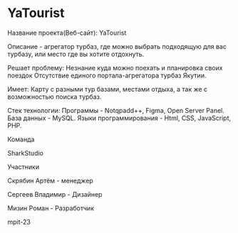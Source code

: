 # YaTourist


Название проекта(Веб-сайт):
YaTourist

Описание - агрегатор турбаз, где можно выбрать подходящую для вас турбазу, или место где вы хотите отдохнуть.

Решает проблему:
Незнание куда можно поехать и планировка своих поездок
Отсутствие единого портала-агрегатора турбаз Якутии.

Имеет:
Карту с разными тур базами, местами отдыха, а так же с возможностью поиска турбаз.

Стек технологии:
Программы - Notqpadd++, Figma, Open Server Panel.
База данных - MySQL.
Языки программирования - Html, CSS, JavaScript, PHP.

Команда

SharkStudio

Участники

Скрябин Артём - менеджер

Сергеев Владимир - Дизайнер

Мизин Роман - Разработчик


mpit-23
